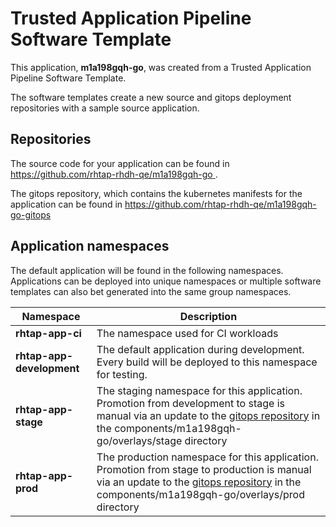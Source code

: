 # Trusted Application Pipeline Software Template

This application, **m1a198gqh-go**, was created from a Trusted Application Pipeline Software Template.

The software templates create a new source and gitops deployment repositories with a sample source application. 

## Repositories

The source code for your application can be found in [https://github.com/rhtap-rhdh-qe/m1a198gqh-go ](https://github.com/rhtap-rhdh-qe/m1a198gqh-go ).
 
The gitops repository, which contains the kubernetes manifests for the application can be found in 
[https://github.com/rhtap-rhdh-qe/m1a198gqh-go-gitops ](https://github.com/rhtap-rhdh-qe/m1a198gqh-go-gitops ) 

## Application namespaces 

The default application will be found in the following namespaces. Applications can be deployed into unique namespaces or multiple software templates can also bet generated into the same group namespaces.  

|  Namespace   |  Description   |  
| -------- | -------- |
| **rhtap-app-ci** | The namespace used for CI workloads |
| **rhtap-app-development** | The default application during development. Every build will be deployed to this namespace for testing. |
| **rhtap-app-stage** | The staging namespace for this application. Promotion from development to stage is manual via an update to the [gitops repository](https://github.com/rhtap-rhdh-qe/m1a198gqh-go-gitops ) in the components/m1a198gqh-go/overlays/stage directory |
| **rhtap-app-prod** | The production namespace for this application. Promotion from stage to production is manual via an update to the [gitops repository](https://github.com/rhtap-rhdh-qe/m1a198gqh-go-gitops ) in the components/m1a198gqh-go/overlays/prod directory |